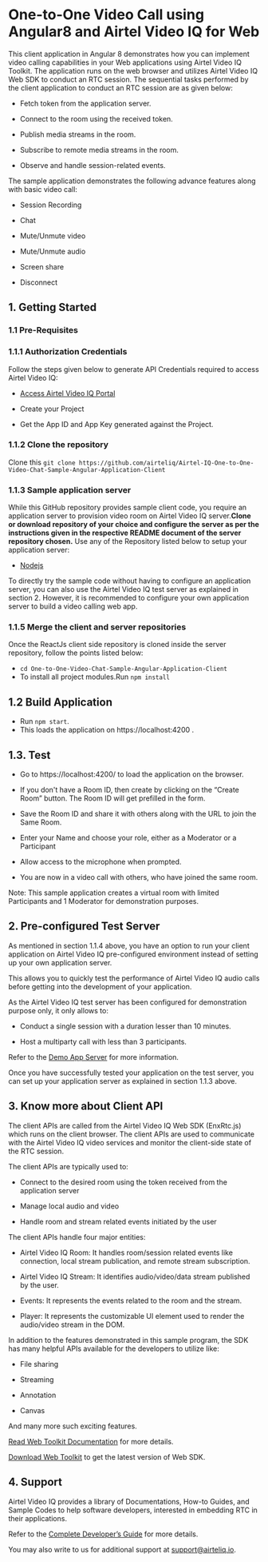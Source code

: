 # One-to-One Video Call using Angular8 and Airtel Video IQ for Web 

 

This client application in Angular 8 demonstrates how you can implement video calling capabilities in your Web applications using Airtel Video IQ Toolkit. The application runs on the web browser and utilizes Airtel Video IQ Web SDK to conduct an RTC session. The sequential tasks performed by the client application to conduct an RTC session are as given below:  

* Fetch token from the application server. 

* Connect to the room using the received token. 

* Publish media streams in the room. 

* Subscribe to remote media streams in the room. 

* Observe and handle session-related events. 

The sample application demonstrates the following advance features along with basic video call: 

* Session Recording 

* Chat 

* Mute/Unmute video 

* Mute/Unmute audio 

* Screen share 

* Disconnect 

 

## 1. Getting Started 

### 1.1 Pre-Requisites 

 
### 1.1.1 Authorization Credentials 

Follow the steps given below to generate API Credentials required to access Airtel Video IQ:  

* [Access Airtel Video IQ Portal](https://cpaasportal.videoiq.airtel.in/)

* Create your Project 

* Get the App ID and App Key generated against the Project. 

### 1.1.2 Clone the repository

Clone this ```git clone https://github.com/airteliq/Airtel-IQ-One-to-One-Video-Chat-Sample-Angular-Application-Client```

### 1.1.3 Sample application server 

While this GitHub repository provides sample client code, you require an application server to provision video room on Airtel Video IQ server.**Clone or download repository of your choice and configure the server as per the instructions given in the respective README document of the server repository chosen.** Use any of the Repository listed below to setup your application server:

* [Nodejs](https://github.com/airteliq/Airtel-IQ-One-to-One-Video-Chat-Sample-Web-Application-NodeJs-Server) 

  

To directly try the sample code without having to configure an application server, you can also use the Airtel Video IQ test server as explained in section 2. However, it is recommended to configure your own application server to build a video calling web app. 

 

### 1.1.5 Merge the client and server repositories
Once the ReactJs client side repository is cloned inside the server repository, follow the points listed below:

* ```cd One-to-One-Video-Chat-Sample-Angular-Application-Client```
* To install all project modules.Run ```npm install```

## 1.2 Build Application
* Run ```npm start```.
* This loads the application on https://localhost:4200 .
 

## 1.3. Test 

* Go to https://localhost:4200/ to load the application on the browser. 

* If you don't have a Room ID, then create by clicking on the “Create Room” button. The Room ID will get prefilled in the form. 

* Save the Room ID and share it with others along with the URL to join the Same Room.  

* Enter your Name and choose your role, either as a Moderator or a Participant 

* Allow access to the microphone when prompted. 

* You are now in a video call with others, who have joined the same room. 

Note: This sample application creates a virtual room with limited Participants and 1 Moderator for demonstration purposes. 

 

## 2. Pre-configured Test Server 

As mentioned in section 1.1.4 above, you have an option to run your client application on Airtel Video IQ pre-configured environment instead of setting up your own application server.  

This allows you to quickly test the performance of Airtel Video IQ audio calls before getting into the development of your application.  

As the Airtel Video IQ test server has been configured for demonstration purpose only, it only allows to: 

* Conduct a single session with a duration lesser than 10 minutes. 

* Host a multiparty call with less than 3 participants. 

Refer to the [Demo App Server](https://videoiq.airtel.in/developer/video/sample-code/#demo-app-server) for more information.   

Once you have successfully tested your application on the test server, you can set up your application server as explained in section 1.1.3 above. 

 

## 3. Know more about Client API 

The client APIs are called from the Airtel Video IQ Web SDK (EnxRtc.js) which runs on the client browser. The client APIs are used to communicate with the Airtel Video IQ video services and monitor the client-side state of the RTC session.  

The client APIs are typically used to: 

* Connect to the desired room using the token received from the application server 

* Manage local audio and video 

* Handle room and stream related events initiated by the user 

The client APIs handle four major entities: 

* Airtel Video IQ Room: It handles room/session related events like connection, local stream publication, and remote stream subscription. 

* Airtel Video IQ Stream: It identifies audio/video/data stream published by the user. 

* Events: It represents the events related to the room and the stream. 

* Player: It represents the customizable UI element used to render the audio/video stream in the DOM. 

In addition to the features demonstrated in this sample program, the SDK has many helpful APIs available for the developers to utilize like: 

* File sharing 

* Streaming 

* Annotation 

* Canvas 

And many more such exciting features. 

[Read Web Toolkit Documentation](https://videoiq.airtel.in/developer/video-api/client-api/web-toolkit/) for more details.  

[Download Web Toolkit](https://developer.videoiq.airtel.in/wp-content/uploads/EnxRtc.js.v1.9.3.zip?ver=1.9.3) to get the latest version of Web SDK. 

 

## 4. Support 

Airtel Video IQ provides a library of Documentations, How-to Guides, and Sample Codes to help software developers, interested in embedding RTC in their applications. 

Refer to the [Complete Developer’s Guide](https://videoiq.airtel.in/developer/video-api/server-api/) for more details. 

You may also write to us for additional support at [support@airteliq.io](). 
